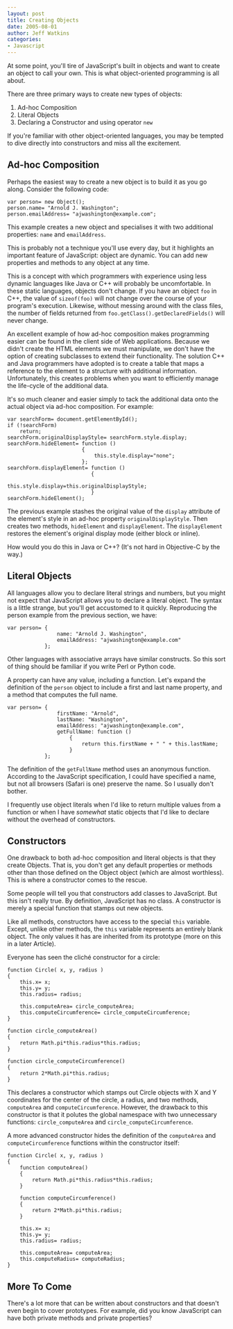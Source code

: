 ```yaml
---
layout: post
title: Creating Objects
date: 2005-08-01
author: Jeff Watkins
categories:
- Javascript
---
```


At some point, you'll tire of JavaScript's built in objects and want to create an object to call your own. This is what object-oriented programming is all about.
<!--more-->
There are three primary ways to create new types of objects:

1. Ad-hoc Composition
2. Literal Objects
3. Declaring a Constructor and using operator `new`

If you're familiar with other object-oriented languages, you may be tempted to dive directly into constructors and miss all the excitement.

## Ad-hoc Composition ##

Perhaps the easiest way to create a new object is to build it as you go along. Consider the following code:

    var person= new Object();
    person.name= "Arnold J. Washington";
    person.emailAddress= "ajwashington@example.com";

This example creates a new object and specialises it with two additional properties: `name` and `emailAddress`.

This is probably not a technique you'll use every day, but it highlights an important feature of JavaScript: object are dynamic. You can add new properties and methods to any object at any time.

This is a concept with which programmers with experience using less dynamic languages like Java or C++ will probably be uncomfortable. In these static languages, objects don't change. If you have an object `foo` in C++, the value of `sizeof(foo)` will not change over the course of your program's execution. Likewise, without messing around with the class files, the number of fields returned from `foo.getClass().getDeclaredFields()` will never change.

An excellent example of how ad-hoc composition makes programming easier can be found in the client side of Web applications. Because we didn't create the HTML elements we must manipulate, we don't have the option of creating subclasses to extend their functionality. The solution C++ and Java programmers have adopted is to create a table that maps a reference to the element to a structure with additional information. Unfortunately, this creates problems when you want to efficiently manage the life-cycle of the additional data.

It's so much cleaner and easier simply to tack the additional data onto the actual object via ad-hoc composition. For example:

    var searchForm= document.getElementById();
    if (!searchForm)
        return;
    searchForm.originalDisplayStyle= searchForm.style.display;
    searchForm.hideElement= function ()
                            {
                                this.style.display="none";
                            };
    searchForm.displayElement= function ()
                               {
                                   this.style.display=this.originalDisplayStyle;
                               }
    searchForm.hideElement();

The previous example stashes the original value of the `display` attribute of the element's style in an ad-hoc property `originalDisplayStyle`. Then creates two methods, `hideElement` and `displayElement`. The `displayElement` restores the element's original display mode (either block or inline).

How would you do this in Java or C++? (It's not hard in Objective-C by the way.)

## Literal Objects ##

All languages allow you to declare literal strings and numbers, but you might not expect that JavaScript allows you to declare a literal object. The syntax is a little strange, but you'll get accustomed to it quickly. Reproducing the person example from the previous section, we have:

    var person= {
                    name: "Arnold J. Washington",
                    emailAddress: "ajwashington@example.com"
                };

Other languages with associative arrays have similar constructs. So this sort of thing should be familiar if you write Perl or Python code.

A property can have any value, including a function. Let's expand the definition of the `person` object to include a first and last name property, and a method that computes the full name.

    var person= {
                    firstName: "Arnold",
                    lastName: "Washington",
                    emailAddress: "ajwashington@example.com",
                    getFullName: function ()
                        {
                            return this.firstName + " " + this.lastName;
                        }
                };

The definition of the `getFullName` method uses an anonymous function. According to the JavaScript specification, I could have specified a name, but not all browsers (Safari is one) preserve the name. So I usually don't bother.

I frequently use object literals when I'd like to return multiple values from a function or when I have *somewhat* static objects that I'd like to declare without the overhead of constructors.

## Constructors ##

One drawback to both ad-hoc composition and literal objects is that they create Objects. That is, you don't get any default properties or methods other than those defined on the Object object (which are almost worthless). This is where a constructor comes to the rescue.

Some people will tell you that constructors add classes to JavaScript. But this isn't really true. By definition, JavaScript has no class. A constructor is merely a special function that stamps out new objects.

Like all methods, constructors have access to the special `this` variable. Except, unlike other methods, the `this` variable represents an entirely blank object. The only values it has are inherited from its prototype (more on this in a later Article).

Everyone has seen the clich&eacute; constructor for a circle:

    function Circle( x, y, radius )
    {
        this.x= x;
        this.y= y;
        this.radius= radius;
        
        this.computeArea= circle_computeArea;
        this.computeCircumference= circle_computeCircumference;
    }

	function circle_computeArea()
	{
		return Math.pi*this.radius*this.radius;
	}

	function circle_computeCircumference()
	{
		return 2*Math.pi*this.radius;
	}
	
This declares a constructor which stamps out Circle objects with X and Y coordinates for the center of the circle, a radius, and two methods, `computeArea` and `computeCircumference`. However, the drawback to this constructor is that it polutes the global namespace with two unnecessary functions: `circle_computeArea` and `circle_computeCircumference`.

A more advanced constructor hides the definition of the `computeArea` and `computeCircumference` functions within the constructor itself:

	function Circle( x, y, radius )
	{
		function computeArea()
		{
			return Math.pi*this.radius*this.radius;
		}
		
		function computeCircumference()
		{
			return 2*Math.pi*this.radius;
		}
		
		this.x= x;
		this.y= y;
		this.radius= radius;
		
		this.computeArea= computeArea;
		this.computeRadius= computeRadius;
	}

## More To Come ##

There's a lot more that can be written about constructors and that doesn't even begin to cover prototypes. For example, did you know JavaScript can have both private methods and private properties?